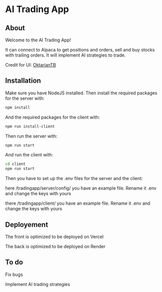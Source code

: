 # AI Trading App



## About
Welcome to the AI Trading App!

It can connect to Alpaca to get positions and orders, sell and buy stocks with trailing orders.
It will implement AI strategies to trade.


Credit for UI: [OktarianTB](https://github.com/OktarianTB/stock-trading-simulator) 


## Installation
Make sure you have NodeJS installed. Then install the required packages for the server with:

```sh
npm install
```

And the required packages for the client with:
```sh
npm run install-client
```


Then run the server with:
```sh
npm run start
```
And run the client with:
```sh
cd client
npm run start
```

Then you have to set up the .env files for the server and the client:

here  /tradingapp/server/config/ you have an example file. Rename it .env and change the keys with yours

there /tradingapp/client/  you have an example file. Rename it .env and change the keys with yours


## Deployement
The front is optimized to be deployed on Vercel

The back is optimized to be deployed on Render


## To do
Fix bugs

Implement AI trading strategies



